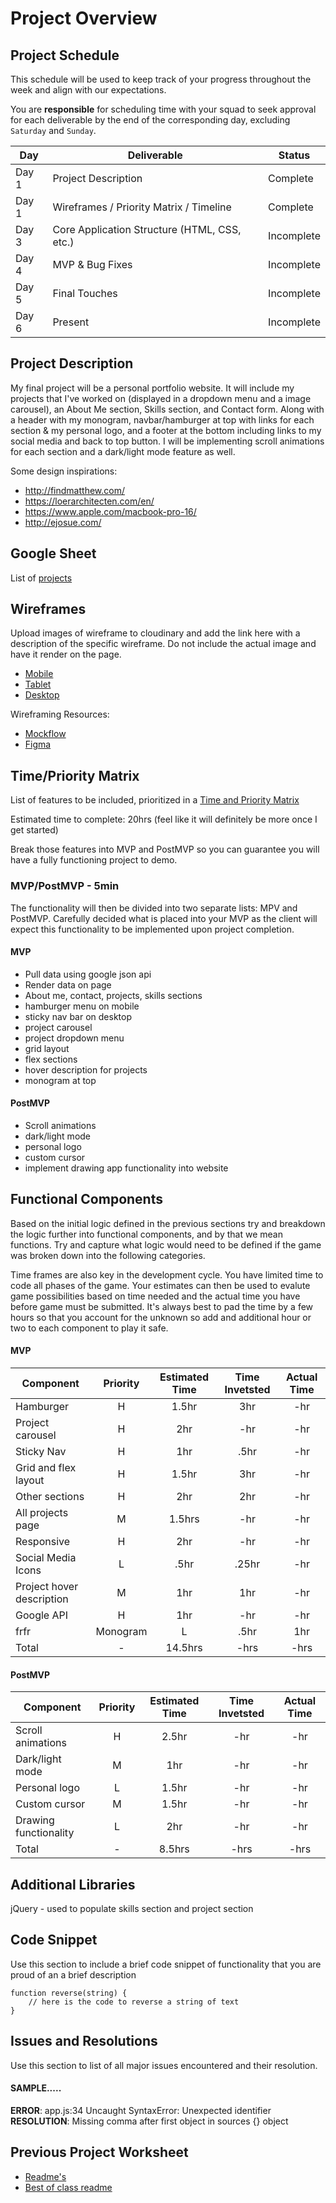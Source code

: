 # Project Overview

## Project Schedule

This schedule will be used to keep track of your progress throughout the week and align with our expectations.  

You are **responsible** for scheduling time with your squad to seek approval for each deliverable by the end of the corresponding day, excluding `Saturday` and `Sunday`.

|  Day | Deliverable | Status
|---|---| ---|
|Day 1| Project Description | Complete
|Day 1| Wireframes / Priority Matrix / Timeline | Complete
|Day 3| Core Application Structure (HTML, CSS, etc.) | Incomplete
|Day 4| MVP & Bug Fixes | Incomplete
|Day 5| Final Touches | Incomplete
|Day 6| Present | Incomplete


## Project Description

My final project will be a personal portfolio website. It will include my projects that I've worked on (displayed in a dropdown menu and a image carousel), an About Me section, Skills section, and Contact form. Along with a header with my monogram, navbar/hamburger at top with links for each section & my personal logo, and a footer at the bottom including links to my social media and back to top button. I will be implementing scroll animations for each section and a dark/light mode feature as well.

Some design inspirations:
- http://findmatthew.com/
- https://loerarchitecten.com/en/
- https://www.apple.com/macbook-pro-16/
- http://ejosue.com/

## Google Sheet

List of [projects](https://docs.google.com/spreadsheets/d/18r08nO91byLTxZ8zVRghWGyLtIKrXzBa8P6sGM9T19M/edit#gid=0)

## Wireframes

Upload images of wireframe to cloudinary and add the link here with a description of the specific wireframe. Do not include the actual image and have it render on the page.  

- [Mobile](https://res.cloudinary.com/wjclavell/image/upload/v1594606509/mobile-wireframe_wfp670.png)
- [Tablet](https://res.cloudinary.com/wjclavell/image/upload/v1594654476/tablet-wireframe_cpjruc.png)
- [Desktop](https://git.generalassemb.ly/SEIR-629/project-1-portfolio/blob/master/readme-assets/desktop.png)

Wireframing Resources:

- [Mockflow](https://mockflow.com/app/#Wireframe)
- [Figma](https://www.figma.com/)


## Time/Priority Matrix 

List of features to be included, prioritized in a [Time and Priority Matrix](https://res.cloudinary.com/wjclavell/image/upload/v1594481600/Time-Priority-Matrix_project1.png)

Estimated time to complete: 20hrs (feel like it will definitely be more once I get started) 

Break those features into MVP and PostMVP so you can guarantee you will have a fully functioning project to demo. 

### MVP/PostMVP - 5min

The functionality will then be divided into two separate lists: MPV and PostMVP.  Carefully decided what is placed into your MVP as the client will expect this functionality to be implemented upon project completion.  

#### MVP

- Pull data using google json api
- Render data on page 
- About me, contact, projects, skills sections 
- hamburger menu on mobile
- sticky nav bar on desktop
- project carousel
- project dropdown menu
- grid layout
- flex sections
- hover description for projects
- monogram at top

#### PostMVP 

- Scroll animations
- dark/light mode
- personal logo
- custom cursor
- implement drawing app functionality into website


## Functional Components

Based on the initial logic defined in the previous sections try and breakdown the logic further into functional components, and by that we mean functions.  Try and capture what logic would need to be defined if the game was broken down into the following categories.

Time frames are also key in the development cycle.  You have limited time to code all phases of the game.  Your estimates can then be used to evalute game possibilities based on time needed and the actual time you have before game must be submitted. It's always best to pad the time by a few hours so that you account for the unknown so add and additional hour or two to each component to play it safe.

#### MVP
| Component | Priority | Estimated Time | Time Invetsted | Actual Time |
| --- | :---: |  :---: | :---: | :---: |
| Hamburger | H | 1.5hr | 3hr | -hr|
| Project carousel | H | 2hr | -hr | -hr|
| Sticky Nav | H | 1hr | .5hr | -hr|
| Grid and flex layout | H | 1.5hr| 3hr | -hr |
| Other sections| H | 2hr | 2hr | -hr|
| All projects page | M | 1.5hrs| -hr | -hr |
| Responsive | H | 2hr | -hr | -hr|
| Social Media Icons | L | .5hr | .25hr | -hr|
| Project hover description | M | 1hr| 1hr | -hr |
| Google API | H | 1hr | -hr | -hr|
|	frfr| Monogram | L | .5hr | 1hr | -hr|
| Total | - | 14.5hrs| -hrs | -hrs |

#### PostMVP
| Component | Priority | Estimated Time | Time Invetsted | Actual Time |
| --- | :---: |  :---: | :---: | :---: |
| Scroll animations | H | 2.5hr | -hr | -hr|
| Dark/light mode | M | 1hr | -hr | -hr|
| Personal logo | L | 1.5hr | -hr | -hr|
| Custom cursor | M | 1.5hr | -hr | -hr|
| Drawing functionality | L | 2hr | -hr | -hr|
| Total | - | 8.5hrs| -hrs | -hrs |

## Additional Libraries
 jQuery - used to populate skills section and project section 

## Code Snippet

Use this section to include a brief code snippet of functionality that you are proud of an a brief description  

```
function reverse(string) {
	// here is the code to reverse a string of text
}
```

## Issues and Resolutions
 Use this section to list of all major issues encountered and their resolution.

#### SAMPLE.....
**ERROR**: app.js:34 Uncaught SyntaxError: Unexpected identifier                                
**RESOLUTION**: Missing comma after first object in sources {} object

## Previous Project Worksheet
 - [Readme's](https://github.com/jkeohan/fewd-class-repo/tree/master/final-project-worksheet/project-worksheet-examples)
 - [Best of class readme](https://github.com/jkeohan/fewd-class-repo/blob/master/final-project-worksheet/project-worksheet-examples/portfolio-gracie.md)
